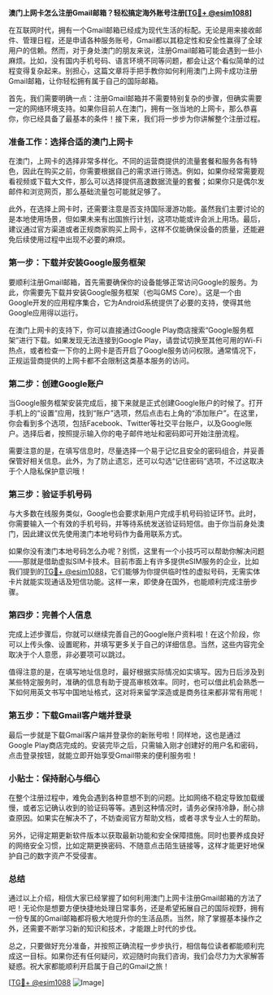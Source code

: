 **澳门上网卡怎么注册Gmail邮箱？轻松搞定海外账号注册[[TG💪+ @esim1088](https://t.me/s/esim1088)]**

在互联网时代，拥有一个Gmail邮箱已经成为现代生活的标配。无论是用来接收邮件、管理日程，还是申请各种服务账号，Gmail都以其稳定性和安全性赢得了全球用户的信赖。然而，对于身处澳门的朋友来说，注册Gmail邮箱可能会遇到一些小麻烦。比如，没有国内手机号码、语言环境不同等问题，都会让这个看似简单的过程变得复杂起来。别担心，这篇文章将手把手教你如何利用澳门上网卡成功注册Gmail邮箱，让你轻松拥有属于自己的国际邮箱。

首先，我们需要明确一点：注册Gmail邮箱并不需要特别复杂的步骤，但确实需要一定的网络环境支持。如果你目前人在澳门，拥有一张当地的上网卡，那么恭喜你，你已经具备了最基本的条件！接下来，我们将一步步为你讲解整个注册过程。

### 准备工作：选择合适的澳门上网卡

在澳门，上网卡的选择非常多样化。不同的运营商提供的流量套餐和服务各有特色，因此在购买之前，你需要根据自己的需求进行筛选。例如，如果你经常需要观看视频或下载大文件，那么可以选择提供高速数据流量的套餐；如果你只是偶尔发邮件和浏览网页，那么基础流量包可能就足够了。

此外，在选择上网卡时，还需要注意是否支持国际漫游功能。虽然我们主要讨论的是本地使用场景，但如果未来有出国旅行计划，这项功能或许会派上用场。最后，建议通过官方渠道或者正规商家购买上网卡，这样不仅能确保设备的质量，还能避免后续使用过程中出现不必要的麻烦。

### 第一步：下载并安装Google服务框架

要顺利注册Gmail邮箱，首先需要确保你的设备能够正常访问Google的服务。为此，你需要先下载并安装Google服务框架（也叫GMS Core）。这是一个由Google开发的应用程序集合，它为Android系统提供了必要的支持，使得其他Google应用得以运行。

在澳门上网卡的支持下，你可以直接通过Google Play商店搜索“Google服务框架”进行下载。如果发现无法连接到Google Play，请尝试切换至其他可用的Wi-Fi热点，或者检查一下你的上网卡是否开启了Google服务访问权限。通常情况下，正规运营商提供的上网卡都不会限制这类基本服务的访问。

### 第二步：创建Google账户

当Google服务框架安装完成后，接下来就是正式创建Google账户的时候了。打开手机上的“设置”应用，找到“账户”选项，然后点击右上角的“添加账户”。在这里，你会看到多个选项，包括Facebook、Twitter等社交平台账户，以及Google账户。选择后者，按照提示输入你的电子邮件地址和密码即可开始注册流程。

需要注意的是，在填写信息时，尽量选择一个易于记忆且安全的密码组合，并妥善保管好相关信息。此外，为了防止遗忘，还可以勾选“记住密码”选项，不过这取决于个人隐私保护意识哦！

### 第三步：验证手机号码

与大多数在线服务类似，Google也会要求新用户完成手机号码验证环节。此时，你需要输入一个有效的手机号码，并等待系统发送验证码短信。由于你当前身处澳门，因此建议优先使用澳门本地号码作为备用联系方式。

如果你没有澳门本地号码怎么办呢？别慌，这里有一个小技巧可以帮助你解决问题——那就是借助虚拟SIM卡技术。目前市面上有许多提供eSIM服务的企业，比如我们提到的[TG💪+ @esim1088](https://t.me/s/esim1088)，它们能够为你提供临时性的虚拟号码，无需实体卡片就能实现通话及短信功能。这样一来，即使身在国外，也能顺利完成注册步骤。

### 第四步：完善个人信息

完成上述步骤后，你就可以继续完善自己的Google账户资料啦！在这个阶段，你可以上传头像、设置昵称，并填写更多关于自己的详细信息。当然，这些内容完全取决于个人意愿，非必要项可以跳过。

值得注意的是，在填写地址信息时，最好根据实际情况如实填写。因为日后涉及到某些特定服务时，准确的信息有助于提高审核效率。同时，也可以借此机会熟悉一下如何用英文书写中国地址格式，这对将来留学深造或是商务往来都非常有用呢！

### 第五步：下载Gmail客户端并登录

最后一步就是下载Gmail客户端并登录你的新账号啦！同样地，这也是通过Google Play商店完成的。安装完毕之后，只需输入刚才创建好的用户名和密码，点击登录按钮，就能立即开始享受Gmail带来的便利服务啦！

### 小贴士：保持耐心与细心

在整个注册过程中，难免会遇到各种意想不到的问题。比如网络不稳定导致加载缓慢，或者忘记确认收到的验证码等等。遇到这种情况时，请务必保持冷静，耐心排查原因。如果实在解决不了，不妨查阅官方帮助文档，或者寻求专业人士的帮助。

另外，记得定期更新软件版本以获取最新功能和安全保障措施。同时也要养成良好的网络安全习惯，比如定期更换密码、不随意点击陌生链接等，这样才能更好地保护自己的数字资产不受侵害。

### 总结

通过以上介绍，相信大家已经掌握了如何利用澳门上网卡注册Gmail邮箱的方法了吧！无论你是想要方便快捷地处理日常事务，还是希望拓展自己的国际视野，拥有一份专属的Gmail邮箱都将极大地提升你的生活品质。当然，除了掌握基本操作之外，还需要不断学习新的知识和技术，才能跟上时代的步伐。

总之，只要做好充分准备，并按照正确流程一步步执行，相信每位读者都能顺利完成这一目标。如果你还有任何疑问，欢迎随时向我们咨询，我们会尽力为大家解答疑惑。祝大家都能顺利开启属于自己的Gmail之旅！

[[TG💪+ @esim1088](https://t.me/s/esim1088) ![Image](https://i.postimg.cc/4NQfJmqS/Snipaste-2025-05-13-00-14-12.png)]